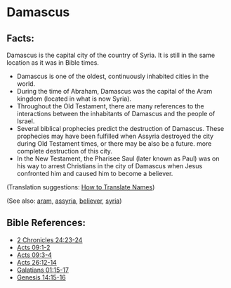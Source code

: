 # Damascus #

## Facts: ##

Damascus is the capital city of the country of Syria. It is still in the same location as it was in Bible times.

* Damascus is one of the oldest, continuously inhabited cities in the world.
* During the time of Abraham, Damascus was the capital of the Aram kingdom (located in what is now Syria).
* Throughout the Old Testament, there are many references to the interactions between the inhabitants of Damascus and the people of Israel.
* Several biblical prophecies predict the destruction of Damascus. These prophecies may have been fulfilled when Assyria destroyed the city during Old Testament times, or there may be also be a future. more complete destruction of this city.
* In the New Testament, the Pharisee Saul (later known as Paul) was on his way to arrest Christians in the city of Damascus when Jesus confronted him and caused him to become a believer.

(Translation suggestions: [How to Translate Names](https://git.door43.org/Door43/en-ta-translate-vol1/src/master/content/translate_names.md))

(See also: [aram](../other/aram.md), [assyria](../other/assyria.md), [believer](../kt/believer.md), [syria](../other/syria.md))

## Bible References: ##

* [2 Chronicles 24:23-24](https://door43.org/en/bible/notes/2ch/24/23)
* [Acts 09:1-2](https://door43.org/en/bible/notes/act/09/01)
* [Acts 09:3-4](https://door43.org/en/bible/notes/act/09/03)
* [Acts 26:12-14](https://door43.org/en/bible/notes/act/26/12)
* [Galatians 01:15-17](https://door43.org/en/bible/notes/gal/01/15)
* [Genesis 14:15-16](https://door43.org/en/bible/notes/gen/14/15)

